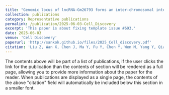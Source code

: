 ```yaml
---
title: "Genomic locus of lncRNA-Gm26793 forms an inter-chromosomal interaction with Cubn to ensure proper stem cell differentiation in vitro and in vivo"
collection: publications
category: Representative publications
permalink: /publication/2025-06-03-Cell_Discovery
excerpt: 'This paper is about fixing template issue #693.'
date: 2025-06-03
venue: 'Cell Discovery'
paperurl: 'http://sankok.github.io/files/2025_Cell_discovery.pdf'
citation: 'Liu Z, Wan X, Chen J, Ma Y, Fu Y, Chen Y, Wen M, Yang Y, Qian Y, Zhang Y, Zhu D, Li J, Jing N, Yang X. Genomic locus of lncRNA-Gm26793 forms an inter-chromosomal interaction with Cubn to ensure proper stem cell differentiation in vitro and in vivo. Cell Discov. 2025 Jun 3;11(1):53. doi: 10.1038/s41421-025-00805-0. PMID: 40461506; PMCID: PMC12134126.'
---
```


The contents above will be part of a list of publications, if the user clicks the link for the publication than the contents of section will be rendered as a full page, allowing you to provide more information about the paper for the reader. When publications are displayed as a single page, the contents of the above "citation" field will automatically be included below this section in a smaller font.
